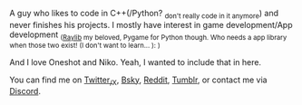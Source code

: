 A guy who likes to code in C++(/Python? <sub>don't really code in it anymore</sub>) and never finishes his projects. I mostly have interest in game development/App development <sub>([Raylib](https://github.com/raysan5/raylib) my beloved, Pygame for Python though. Who needs a app library when those two exist! (I don't want to learn... ): )</sub>

And I love Oneshot and Niko. Yeah, I wanted to include that in here.

You can find me on [Twitter<sub>/X</sub>](https://x.com/Abdul_aziz0122), [Bsky](https://bsky.app/profile/abdulaziz10.bsky.social), [Reddit](https://www.reddit.com/user/Historical-Study-223/), [Tumblr](https://www.tumblr.com/abdulaziz1243), or contact me via [Discord](https://discord.com/users/906888792311480381).
